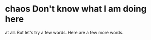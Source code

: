 # chaos Don't know what I am doing here
at all.  But let's try a few words.
Here are a few more words.
